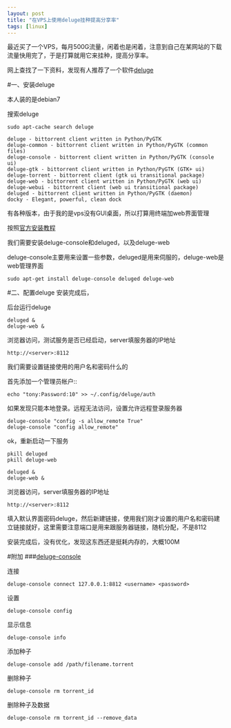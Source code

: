 ```yaml
---
layout: post
title: "在VPS上使用deluge挂种提高分享率"
tags: [linux]
---
```


最近买了一个VPS，每月500G流量，闲着也是闲着，注意到自己在某网站的下载流量快用完了，于是打算就用它来挂种，提高分享率。

网上查找了一下资料，发现有人推荐了一个软件[deluge](http://askubuntu.com/questions/29872/torrent-client-for-the-command-line)

#一、安装deluge

本人装的是debian7

搜索deluge

	sudo apt-cache search deluge

	deluge - bittorrent client written in Python/PyGTK
	deluge-common - bittorrent client written in Python/PyGTK (common files)
	deluge-console - bittorrent client written in Python/PyGTK (console ui)
	deluge-gtk - bittorrent client written in Python/PyGTK (GTK+ ui)
	deluge-torrent - bittorrent client (gtk ui transitional package)
	deluge-web - bittorrent client written in Python/PyGTK (web ui)
	deluge-webui - bittorrent client (web ui transitional package)
	deluged - bittorrent client written in Python/PyGTK (daemon)
	docky - Elegant, powerful, clean dock

有各种版本，由于我的是vps没有GUI桌面，所以打算用终端加web界面管理

按照[官方安装教程](http://dev.deluge-torrent.org/wiki/UserGuide/ThinClient)

我们需要安装deluge-console和deluged，以及deluge-web

deluge-console主要用来设置一些参数，deluged是用来伺服的，deluge-web是web管理界面

	sudo apt-get install deluge-console deluged deluge-web

#二、配置deluge
安装完成后，

后台运行deluge

	deluged &
	deluge-web &
浏览器访问，测试服务是否已经启动，server填服务器的IP地址

	http://<server>:8112
我们需要设置链接使用的用户名和密码什么的

首先添加一个管理员帐户<username>:<password>:<level>

	echo "tony:Password:10" >> ~/.config/deluge/auth


如果发现只能本地登录。远程无法访问，设置允许远程登录服务器

	deluge-console "config -s allow_remote True"
	deluge-console "config allow_remote"


ok，重新启动一下服务

	pkill deluged
	pkill deluge-web

	deluged &
	deluge-web &





浏览器访问，server填服务器的IP地址

	http://<server>:8112

填入默认界面密码deluge，然后新建链接，使用我们刚才设置的用户名和密码建立链接就好，这里需要注意端口是用来跟服务器链接，随机分配，不是8112


安装完成后，没有优化，发现这东西还是挺耗内存的，大概100M

#附加
###[deluge-console](https://whatbox.ca/wiki/Deluge_Console_Documentation)

连接

	deluge-console connect 127.0.0.1:8812 <username> <password>
设置

	deluge-console config
显示信息

	deluge-console info
添加种子
	
	deluge-console add /path/filename.torrent
删除种子

	deluge-console rm torrent_id
删除种子及数据
	
	deluge-console rm torrent_id --remove_data